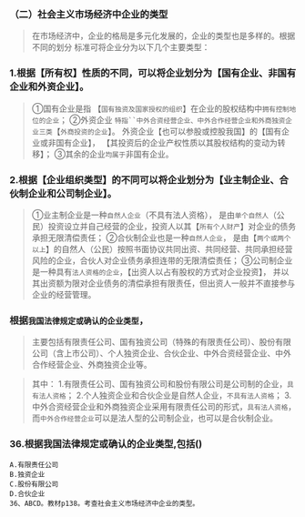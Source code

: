 ### （二）社会主义市场经济中企业的类型
>   在市场经济中，企业的格局是多元化发展的，企业的类型也是多样的。根据不同的划分
标准可将企业分为以下几个主要类型：

### 1.根据【所有权】性质的不同，可以将企业划分为【国有企业、非国有企业和外资企业】。
>   ①国有企业是指
        【`国有独资及国家授权的组织`】在企业的股权结构中`拥有控制地位的企业`；
    ②外资企业
        `特指``中外合资经营企业、中外合作经营企业和外商独资企业三类`【`外商投资的企业`】。
    外资企业【也可以参股或控股我国】的【国有企业或非国有企业】，
    【其投资后的企业产权性质以其股权结构的变动为转移】；
    ③其余的企业`均属于`非国有企业。

### 2.根据【企业组织类型】的不同可以将企业划分为【业主制企业、合伙制企业和公司制企业】。
>   ①业主制企业是一种`自然人企业`（不具有法人资格），
        是由`单个自然人`（公民）投资设立并自己经营的企业，投资人以其【`所有个人财产`】对企业的债务承担无限清偿责任；
    ②合伙制企业也是一种`自然人企业`，
        是由【`两个或两个以上`】的自然人（公民）按照书面协议共同出资、共同经营、共同承担经营风险的企业，合伙人对企业债务承担连带的无限清偿责任；
    ③公司制企业是一种具有`法人资格的企业`，【出资人以占有股权的方式对企业投资】，
        并以其出资额为限对企业债务的清偿承担有限责任，但出资人一般并不直接参与企业的经营管理。

### 根据`我国法律规定或确认的企业类型`，
>   主要包括有限责任公司、国有独资公司（特殊的有限责任公司）、股份有限公司（含上市公司）、个人独资企业、合伙企业、中外合资经营企业、中外合作经营企业、外商独资企业等。

>   其中：
    1.有限责任公司、国有独资公司和股份有限公司是公司制的企业，`具有法人资格`；
    2.个人独资企业和合伙企业是自然人企业，`不具有法人资格`；
    3.中外合资经营企业和外商独资企业采用有限责任公司的形式，`具有法人资格`，
    而`中外合作经营企业`可以是法人型的公司制企业，也可以是合伙制企业。


### 36.根据我国法律规定或确认的企业类型,包括()
    A.有限责任公司
    B.独资企业
    C.股份有限公司
    D.合伙企业
    36、ABCD。教材p138。考查社会主义市场经济中企业的类型。
    